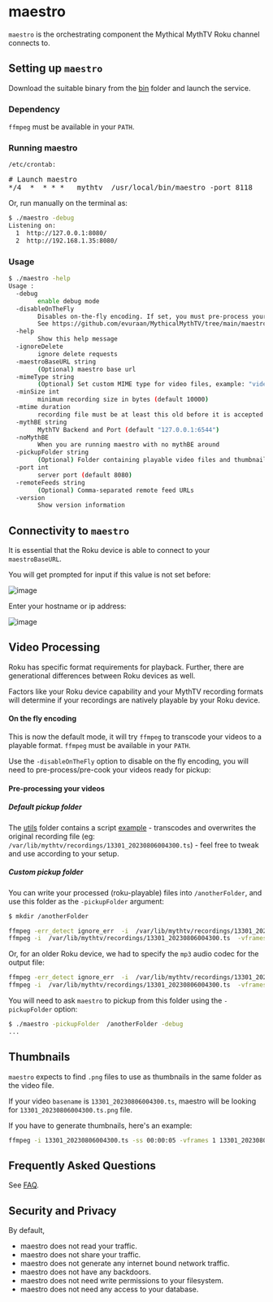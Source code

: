 # maestro

`maestro` is the orchestrating component the Mythical MythTV Roku channel connects to.

## Setting up `maestro`

Download the suitable binary from the [bin](./bin) folder and launch the service.
### Dependency
`ffmpeg` must be available in your `PATH`.
### Running maestro

`/etc/crontab:`

<pre>
# Launch maestro
*/4  *  * * *   mythtv  /usr/local/bin/maestro -port 8118 
</pre>

Or, run manually on the terminal as:

```bash
$ ./maestro -debug
Listening on:
  1  http://127.0.0.1:8080/
  2  http://192.168.1.35:8080/
```

### Usage

```bash
$ ./maestro -help
Usage :
  -debug
    	enable debug mode
  -disableOnTheFly
    	Disables on-the-fly encoding. If set, you must pre-process your video files. 
    	See https://github.com/evuraan/MythicalMythTV/tree/main/maestro#video-processing
  -help
    	Show this help message
  -ignoreDelete
    	ignore delete requests
  -maestroBaseURL string
    	(Optional) maestro base url
  -mimeType string
    	(Optional) Set custom MIME type for video files, example: "video/mp2t"
  -minSize int
    	minimum recording size in bytes (default 10000)
  -mtime duration
    	recording file must be at least this old before it is accepted for playback (default 1h0m0s)
  -mythBE string
    	MythTV Backend and Port (default "127.0.0.1:6544")
  -noMythBE
    	When you are running maestro with no mythBE around
  -pickupFolder string
    	(Optional) Folder containing playable video files and thumbnails (or symlinks to..) (default "/var/lib/mythtv/recordings/")
  -port int
    	server port (default 8080)
  -remoteFeeds string
    	(Optional) Comma-separated remote feed URLs
  -version
    	Show version information
```

## Connectivity to `maestro`

It is essential that the Roku device is able to connect to your `maestroBaseURL`. 

You will get prompted for input if this value is not set before:

![image](https://github.com/evuraan/MythicalMythTV/assets/39205936/21e6f706-2a23-4b1b-bf32-c2a9599830c9)

Enter your hostname or ip address:

![image](https://github.com/evuraan/MythicalMythTV/assets/39205936/88ecaec5-d662-451a-bd98-8285e37aafde)

## Video Processing

Roku has specific format requirements for playback. Further, there are generational differences between Roku devices as well.

Factors like your Roku device capability and your MythTV recording formats will determine if your recordings are natively playable by your Roku device.

#### On the fly encoding
This is now the default mode, it will try `ffmpeg` to transcode your videos to a playable format. `ffmpeg` must be available in your `PATH`.

Use the `-disableOnTheFly` option to disable on the fly encoding, you will need to pre-process/pre-cook your videos ready for pickup: 

#### Pre-processing your videos

##### Default pickup folder

The [utils](../utils) folder contains a script [example](../utils/mp4Cut.sh) - transcodes and overwrites the original recording file (eg: `/var/lib/mythtv/recordings/13301_20230806004300.ts`) - feel free to tweak and use according to your setup.

##### Custom pickup folder

You can write your processed (roku-playable) files into `/anotherFolder`, and use this folder as the `-pickupFolder` argument:

```bash
$ mkdir /anotherFolder
```

```bash
ffmpeg -err_detect ignore_err  -i  /var/lib/mythtv/recordings/13301_20230806004300.ts -video_track_timescale 30000 -c copy -fflags +genpts /anotherFolder/13301_20230806004300.ts
ffmpeg -i  /var/lib/mythtv/recordings/13301_20230806004300.ts  -vframes 1  /anotherFolder/13301_20230806004300.ts.png
```

Or, for an older Roku device, we had to specify the `mp3` audio codec for the output file:

```bash
ffmpeg -err_detect ignore_err  -i  /var/lib/mythtv/recordings/13301_20230806004300.ts  -video_track_timescale 30000  -vcodec copy -acodec mp3 -fflags +genpts /anotherFolder/13301_20230806004300.ts
ffmpeg -i  /var/lib/mythtv/recordings/13301_20230806004300.ts  -vframes 1  /anotherFolder/13301_20230806004300.ts.png
```

You will need to ask `maestro` to pickup from this folder using the `-pickupFolder` option:

```bash
$ ./maestro -pickupFolder  /anotherFolder -debug
...
```

## Thumbnails

`maestro` expects to find `.png` files to use as thumbnails in the same folder as the video file.

If your video `basename` is `13301_20230806004300.ts`, maestro will be looking for `13301_20230806004300.ts.png` file.

If you have to generate thumbnails, here's an example:

```bash
ffmpeg -i 13301_20230806004300.ts -ss 00:00:05 -vframes 1 13301_20230806004300.ts.png
```

## Frequently Asked Questions

See [FAQ](./faq.md).

## Security and Privacy

By default, 

- maestro does not read your traffic.
- maestro does not share your traffic.
- maestro does not generate any internet bound network traffic.
- maestro does not have any backdoors.
- maestro does not need write permissions to your filesystem.
- maestro does not need any access to your database.
